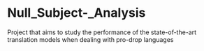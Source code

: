 # Null_Subject-_Analysis
Project that aims to study the performance of the state-of-the-art translation models when dealing with pro-drop languages
